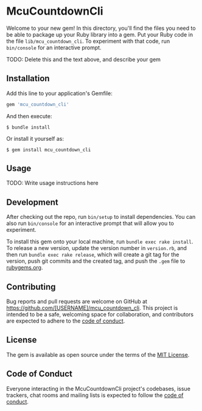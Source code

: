# McuCountdownCli

Welcome to your new gem! In this directory, you'll find the files you need to be able to package up your Ruby library into a gem. Put your Ruby code in the file `lib/mcu_countdown_cli`. To experiment with that code, run `bin/console` for an interactive prompt.

TODO: Delete this and the text above, and describe your gem

## Installation

Add this line to your application's Gemfile:

```ruby
gem 'mcu_countdown_cli'
```

And then execute:

    $ bundle install

Or install it yourself as:

    $ gem install mcu_countdown_cli

## Usage

TODO: Write usage instructions here

## Development

After checking out the repo, run `bin/setup` to install dependencies. You can also run `bin/console` for an interactive prompt that will allow you to experiment.

To install this gem onto your local machine, run `bundle exec rake install`. To release a new version, update the version number in `version.rb`, and then run `bundle exec rake release`, which will create a git tag for the version, push git commits and the created tag, and push the `.gem` file to [rubygems.org](https://rubygems.org).

## Contributing

Bug reports and pull requests are welcome on GitHub at https://github.com/[USERNAME]/mcu_countdown_cli. This project is intended to be a safe, welcoming space for collaboration, and contributors are expected to adhere to the [code of conduct](https://github.com/[USERNAME]/mcu_countdown_cli/blob/master/CODE_OF_CONDUCT.md).

## License

The gem is available as open source under the terms of the [MIT License](https://opensource.org/licenses/MIT).

## Code of Conduct

Everyone interacting in the McuCountdownCli project's codebases, issue trackers, chat rooms and mailing lists is expected to follow the [code of conduct](https://github.com/[USERNAME]/mcu_countdown_cli/blob/master/CODE_OF_CONDUCT.md).
